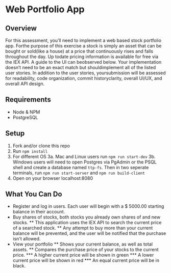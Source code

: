# Web Portfolio App

## Overview

For this assessment, you’ll need to implement a web based stock portfolio app. Forthe purpose of this exercise a stock is simply an asset that can be bought or sold(like a house) at a price that continuously rises and falls throughout the day. Up todate pricing information is available for free via the IEX API. A guide to the UI can beobserved below. Your implementation doesn’t need to be an exact match but shouldimplement all of the listed user stories. In addition to the user stories, yoursubmission will be assessed for readability, code organization, commit historyclarity, overall UI/UX,  and overall API design.

## Requirements

* Node & NPM
* PostgreSQL

## Setup

1. Fork and/or clone this repo
2. Run `npm install`
3. For different OS
 3a. Mac and Linux users run `npm run start-dev`
 3b. Windows users will need to open Postgres via PgAdmin or the PSQL shell and create a database named `ttp-fs`. Then in two seperate terminals, run `npm run start-server` and `npm run build-client`
4. Open on your browser localhost:8080

## What You Can Do

* Register and log in users. Each user will begin with a $ 5000.00 starting balance in their account.
* Buy shares of stocks, both stocks you already own shares of and new stocks.
** This application uses the IEX API to search the current price of a searched stock.
** Any attempt to buy more than your current balance will be prevented, and the user will be notified that the purchase isn't allowed.
* View your portfolio
** Shows your current balance, as well as total assets.
** Compares the purchase price of your stocks to the current price. 
*** A higher current price will be shown in green 
*** A lower current price will be shown in red
*** An equal current price will be in black.
